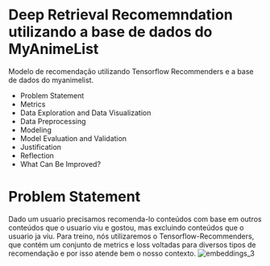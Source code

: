 # Deep Retrieval Recomemndation utilizando a base de dados do MyAnimeList
Modelo de recomendação utilizando Tensorflow Recommenders e a base de dados do myanimelist.

- Problem Statement
- Metrics
- Data Exploration and Data Visualization
- Data Preprocessing
- Modeling
- Model Evaluation and Validation
- Justification
- Reflection
- What Can Be Improved?

# Problem Statement
Dado um usuario precisamos recomenda-lo conteúdos com base em outros conteúdos que o usuario viu e gostou, mas excluindo conteúdos que o usuario ja viu.
Para treino, nós utilizaremos o Tensorflow-Recommenders, que contém um conjunto de metrics e loss voltadas para diversos tipos de recomendação e por isso atende bem o nosso contexto.
![embeddings_3](https://user-images.githubusercontent.com/71555983/155336541-8dec7647-07ba-43eb-8a12-7d229645bbbc.png)

